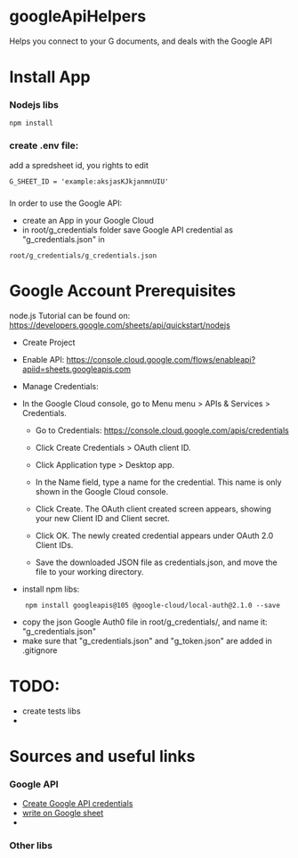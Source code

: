 googleApiHelpers
===
Helps you connect to your G documents, and deals with the Google API


# Install App
### Nodejs libs
```
npm install
```

### create .env file:
add a spredsheet id, you rights to edit

```
G_SHEET_ID = 'example:aksjasKJkjanmnUIU'
```
### 
In order to use the Google API:

* create an App in your Google Cloud
* in root/g_credentials folder save Google API credential as "g_credentials.json" in

```
root/g_credentials/g_credentials.json
```

# Google Account Prerequisites
node.js Tutorial can be found on: https://developers.google.com/sheets/api/quickstart/nodejs
* Create Project
* Enable API:
https://console.cloud.google.com/flows/enableapi?apiid=sheets.googleapis.com
* Manage Credentials:

* In the Google Cloud console, go to Menu menu > APIs & Services > Credentials.
    * Go to Credentials: https://console.cloud.google.com/apis/credentials

    * Click Create Credentials > OAuth client ID.
    * Click Application type > Desktop app.
    * In the Name field, type a name for the credential. This name is only shown in the Google Cloud console.
    * Click Create. The OAuth client created screen appears, showing your new Client ID and Client secret.
    * Click OK. The newly created credential appears under OAuth 2.0 Client IDs.
    * Save the downloaded JSON file as credentials.json, and move the file to your working directory.
* install npm libs:
```
    npm install googleapis@105 @google-cloud/local-auth@2.1.0 --save
```

* copy the json Google Auth0 file in root/g_credentials/, and name it: "g_credentials.json"
* make sure that "g_credentials.json" and "g_token.json" are added in .gitignore

# TODO:
* create tests libs
*




# Sources and useful links
### Google API
* [Create Google API credentials](https://console.cloud.google.com/flows/enableapi?apiid=sheets.googleapis.com
)
* [write on Google sheet](https://daily-dev-tips.com/posts/nodejs-write-data-in-a-google-sheet/)
* 

### Other libs

